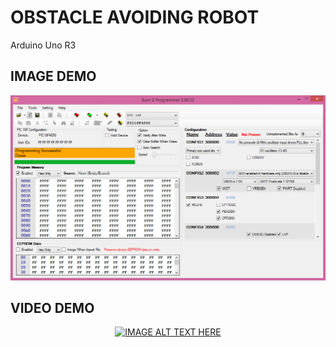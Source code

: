 # OBSTACLE AVOIDING ROBOT
 Arduino Uno R3

## IMAGE DEMO
<p align="center">
<img src="https://raw.githubusercontent.com/Tynab/PIC-16F877A/main/pic/0.jpg"></img>
</p>

## VIDEO DEMO
<div align="center">

[![IMAGE ALT TEXT HERE](https://img.youtube.com/vi/qB7ZH5Fhn2s/0.jpg)](https://youtu.be/qB7ZH5Fhn2s)

</div>